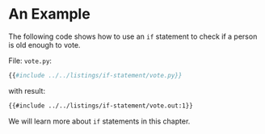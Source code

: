 # An Example

The following code shows how to use an `if` statement to check if a person is old enough to vote.

File: `vote.py`:

```py
{{#include ../../listings/if-statement/vote.py}}
```

with result:

```txt
{{#include ../../listings/if-statement/vote.out:1}}
```

We will learn more about `if` statements in this chapter.
